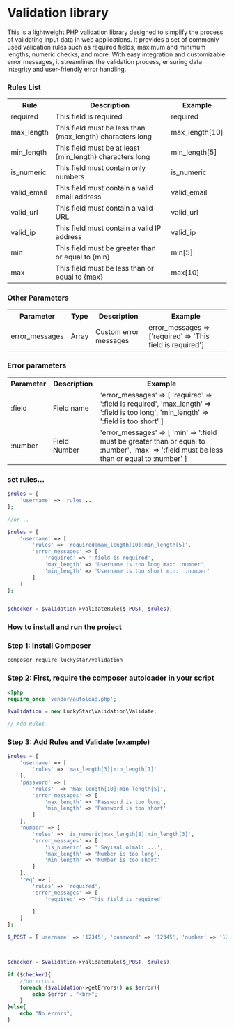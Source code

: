
<h1>Validation library </h1>

<p>This is a lightweight PHP validation library designed to simplify the process of validating input data in web applications. It provides a set of commonly used validation rules such as required fields, maximum and minimum lengths, numeric checks, and more. With easy integration and customizable error messages, it streamlines the validation process, ensuring data integrity and user-friendly error handling.</p>



<h3> Rules List </h3>

<table>

<tr>
    <th>Rule</th>
    <th>Description</th>
    <th>Example </th>
</tr>

<tr>
    <td>required</td>
    <td>This field is required</td>
    <td>required</td>
</tr>

<tr>
    <td>max_length</td>
    <td>This field must be less than {max_length} characters long</td>
    <td>max_length[10]</td>
</tr>

<tr>
    <td>min_length</td>
    <td>This field must be at least {min_length} characters long</td>
    <td>min_length[5]</td>
</tr>

<tr>
    <td>is_numeric</td>
    <td>This field must contain only numbers</td>
    <td>is_numeric</td>
</tr>

<tr>
    <td>valid_email </td>
    <td>This field must contain a valid email address</td>
    <td>valid_email</td>
</tr>

<tr>
    <td>valid_url </td>
    <td>This field must contain a valid URL</td>
    <td>valid_url</td>
</tr>

<tr>
    <td>valid_ip </td>
    <td>This field must contain a valid IP address</td>
    <td>valid_ip</td>
</tr>

<tr>
<td>min</td>
    <td>This field must be greater than or equal to {min}</td>
    <td>min[5]</td>
</tr>

<tr>
<td>max</td>
    <td>This field must be less than or equal to {max}</td>
    <td>max[10]</td>
</tr>

</table>

<h3> Other Parameters </h3>
<table>

<tr>
    <th>Parameter</th>
    <th>Type</th>
    <th>Description</th>
    <th>Example </th>
</tr>

<tr>
    <td>error_messages</td>
    <td>Array</td>
    <td>Custom error messages</td>
    <td>error_messages => ['required' => 'This field is required']</td>
</tr>

</table>


<h3> Error parameters </h3>
<table>
<tr>
    <th>Parameter</th>
    <th>Description</th>
    <th>Example </th>
</tr>

<tr>
    <td>:field</td>
    <td>Field name</td>
    <td>'error_messages' => [
            'required' => ':field  is required',
            'max_length' => ':field is too long',
            'min_length' => ':field is too short'
        ] </td>
</tr>

<tr>
<td>:number</td>
    <td> Field Number  </td>
    <td>'error_messages' => [
            'min' => ':field must be greater than or equal to :number',
            'max' => ':field must be less than or equal to :number'
        ]</td>

</tr>


</table>







### set rules...

```php
$rules = [
    'username' => 'rules'...
];

//or ..

$rules = [
    'username' => [
        'rules' => 'required|max_length[10]|min_length[5]',
        'error_messages' => [
            'required' => ':field is required',
            'max_length' => 'Username is too long max: :number',
            'min_length' => 'Username is too short min:  :number'
        ]
    ]
];


$checker = $validation->validateRule($_POST, $rules);
```





<h3> How to install and run the project </h3>

### Step 1: Install Composer
```bash
composer require luckystar/validation
```

### Step 2: First, require the composer autoloader in your script
```php
<?php
require_once 'vendor/autoload.php';

$validation = new LuckyStar\Validation\Validate;

// Add Rules
```

### Step 3: Add Rules and Validate (example)
```php
$rules = [
	'username' => [
		'rules' => 'max_length[3]|min_length[1]'
	],
	'password' => [
		'rules'  => 'max_length[10]|min_length[5]',
		'error_messages' => [
			'max_length' => 'Password is too long',
			'min_length' => 'Password is too short'
		]
	],
	'number' => [
		'rules' => 'is_numeric|max_length[8]|min_length[3]',
		'error_messages' => [
			'is_numeric' => ' Sayısal olmalı ...',
			'max_length' => 'Number is too long',
			'min_length' => 'Number is too short'
		]
	],
	'req' => [
		'rules' => 'required',
		'error_messages' => [
			'required' => 'This field is required'

		]
	]
];

$_POST = ['username' => '12345', 'password' => '12345', 'number' => '123sa45'];



$checker = $validation->validateRule($_POST, $rules);

if ($checker){
	//no errors
	foreach ($validation->getErrors() as $error){
		echo $error . "<br>";
	}
}else{
	echo "No errors";
}


```